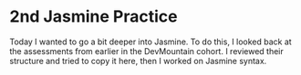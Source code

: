 # 2nd Jasmine Practice

Today I wanted to go a bit deeper into Jasmine. To do this, I looked back at the assessments from earlier in the DevMountain cohort. I reviewed their structure and tried to copy it here, then I worked on Jasmine syntax. 
